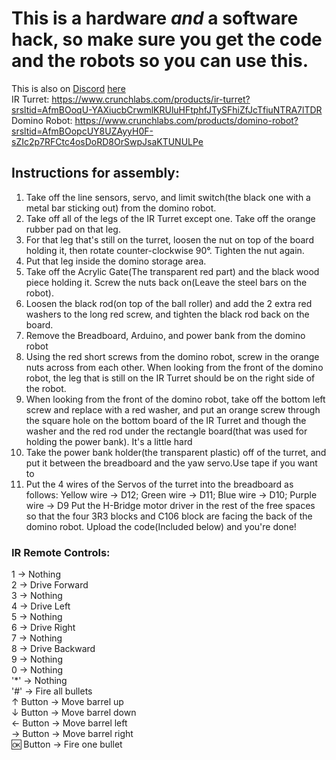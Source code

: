 # This is a hardware _and_ a software hack, so make sure you get the code and the robots so you can use this.    
This is also on [Discord](discord.com/channels/@me) [here](https://discord.com/channels/1229106258749948056/1361423311241875459)    
IR Turret: https://www.crunchlabs.com/products/ir-turret?srsltid=AfmBOoqU-YAXiucbCrwmlKRUluHFtphfJTySFhiZfJcTfiuNTRA7lTDR          
Domino Robot: https://www.crunchlabs.com/products/domino-robot?srsltid=AfmBOopcUY8UZAyyH0F-sZIc2p7RFCtc4osDoRD8OrSwpJsaKTUNULPe    
## Instructions for assembly:
1. Take off the line sensors, servo, and limit switch(the black one with a metal bar sticking out) from the domino robot.
2. Take off all of the legs of the IR Turret except one. Take off the orange rubber pad on that leg.
3. For that leg that's still on the turret, loosen the nut on top of the board holding it, then rotate counter-clockwise 90°. Tighten the nut again.
4. Put that leg inside the domino storage area.
5. Take off the Acrylic Gate(The transparent red part) and the black wood piece holding it. Screw the nuts back on(Leave the steel bars on the robot).
6. Loosen the black rod(on top of the ball roller) and add the 2 extra red washers to the long red screw, and tighten the black rod back on the board.
7. Remove the Breadboard, Arduino, and power bank from the domino robot
8. Using the red short screws from the domino robot, screw in the orange nuts across from each other.  When looking from the front of the domino robot, the leg that is still on the IR Turret should be on the right side of the robot.
9. When looking from the front of the domino robot, take off the bottom left screw and replace with a red washer, and put an orange screw through the square hole on the bottom board of the IR Turret and though the washer and the red rod under the rectangle board(that was used for holding the power bank). It's a little hard
10. Take the power bank holder(the transparent plastic) off of the turret, and put it between the breadboard and the yaw servo.Use tape if you want to
11. Put the 4 wires of the Servos of the turret into the breadboard as follows: Yellow wire -> D12; Green wire -> D11; Blue wire -> D10; Purple wire -> D9
Put the H-Bridge motor driver in the rest of the free spaces so that the four 3R3 blocks and C106 block are facing the back of the domino robot.
Upload the code(Included below) and you're done!

### IR Remote Controls:    
1 -> Nothing    
2 -> Drive Forward    
3 -> Nothing    
4 -> Drive Left    
5 -> Nothing    
6 -> Drive Right    
7 -> Nothing    
8 -> Drive Backward    
9 -> Nothing    
0 -> Nothing    
'*' -> Nothing    
'#' -> Fire all bullets    
↑ Button -> Move barrel up    
↓ Button -> Move barrel down    
← Button -> Move barrel left    
→ Button -> Move barrel right    
🆗 Button -> Fire one bullet    
